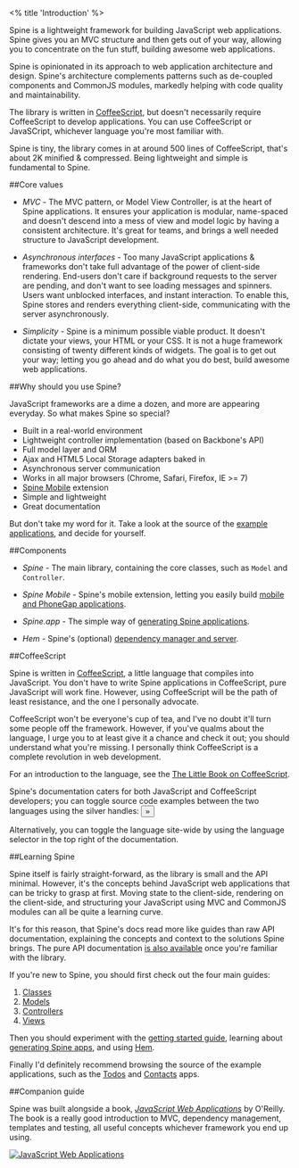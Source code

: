 <% title 'Introduction' %>

Spine is a lightweight framework for building JavaScript web applications. Spine gives you an MVC structure and then gets out of your way, allowing you to concentrate on the fun stuff, building awesome web applications.

Spine is opinionated in its approach to web application architecture and design. Spine's architecture complements patterns such as de-coupled components and CommonJS modules, markedly helping with code quality and maintainability. 

The library is written in [CoffeeScript](http://jashkenas.github.com/coffee-script), but doesn't necessarily require CoffeeScript to develop applications. You can use CoffeeScript or JavaSCript, whichever language you're most familiar with. 

Spine is tiny, the library comes in at around 500 lines of CoffeeScript, that's about 2K minified & compressed. Being lightweight and simple is fundamental to Spine.

##Core values

* *MVC* - The MVC pattern, or Model View Controller, is at the heart of Spine applications. It ensures your application is modular, name-spaced and doesn't descend into a mess of view and model logic by having a consistent architecture. It's great for teams, and brings a well needed structure to JavaScript development. 

* *Asynchronous interfaces* - Too many JavaScript applications & frameworks don't take full advantage of the power of client-side rendering. End-users don't care if background requests to the server are pending, and don't want to see loading messages and spinners. Users want unblocked interfaces, and instant interaction. To enable this, Spine stores and renders everything client-side, communicating with the server asynchronously. 

* *Simplicity* - Spine is a minimum possible viable product. It doesn't dictate your views, your HTML or your CSS. It is not a huge framework consisting of twenty different kinds of widgets. The goal is to get out your way; letting you go ahead and do what you do best, build awesome web applications. 

##Why should you use Spine?

JavaScript frameworks are a dime a dozen, and more are appearing everyday. So what makes Spine so special? 

* Built in a real-world environment
* Lightweight controller implementation (based on Backbone's API)
* Full model layer and ORM
* Ajax and HTML5 Local Storage adapters baked in
* Asynchronous server communication
* Works in all major browsers (Chrome, Safari, Firefox, IE >= 7)
* [Spine Mobile](<%= mobile_path %>) extension
* Simple and lightweight
* Great documentation

But don't take my word for it. Take a look at the source of the [example applications](<%= pages_path("examples") %>), and decide for yourself.

##Components

* *Spine* - The main library, containing the core classes, such as `Model` and `Controller`.

* *Spine Mobile* - Spine's mobile extension, letting you easily build [mobile and PhoneGap applications](<%= mobile_path %>). 

* *Spine.app* - The simple way of [generating Spine applications](<%= docs_path("app") %>).

* *Hem* - Spine's (optional) [dependency manager and server](<%= docs_path("hem") %>).

##CoffeeScript 

Spine is written in [CoffeeScript](http://jashkenas.github.com/coffee-script/), a little language that compiles into JavaScript. You don't have to write Spine applications in CoffeeScript, pure JavaScript will work fine. However, using CoffeeScript will be the path of least resistance, and the one I personally advocate. 

CoffeeScript won't be everyone's cup of tea, and I've no doubt it'll turn some people off the framework. However, if you've qualms about the language, I urge you to at least give it a chance and check it out; you should understand what you're missing. I personally think CoffeeScript is a complete revolution in web development.

For an introduction to the language, see the [The Little Book on CoffeeScript](http://arcturo.github.com/library/coffeescript/).

Spine's documentation caters for both JavaScript and CoffeeScript developers; you can toggle source code examples between the two languages using the silver handles: <button>»</button>

Alternatively, you can toggle the language site-wide by using the language selector in the top right of the documentation. 

##Learning Spine

Spine itself is fairly straight-forward, as the library is small and the API minimal. However, it's the concepts behind JavaScript web applications that can be tricky to grasp at first. Moving state to the client-side, rendering on the client-side, and structuring your JavaScript using MVC and CommonJS modules can all be quite a learning curve. 

It's for this reason, that Spine's docs read more like guides than raw API documentation, explaining the concepts and context to the solutions Spine brings. The pure API documentation [is also available](<%= api_path %>) once you're familiar with the library. 

If you're new to Spine, you should first check out the four main guides:

1. [Classes](<%= docs_path("classes") %>)
1. [Models](<%= docs_path("models") %>)
1. [Controllers](<%= docs_path("controllers") %>)
1. [Views](<%= docs_path("views") %>)

Then you should experiment with the [getting started guide](<%= docs_path("started") %>), learning about [generating Spine apps](<%= docs_path("app") %>), and using [Hem](<%= docs_path("hem") %>).

Finally I'd definitely recommend browsing the source of the example applications, such as the [Todos](http://github.com/maccman/spine.todos) and [Contacts](http://github.com/maccman/spine.contacts) apps.

##Companion guide

Spine was built alongside a book, [*JavaScript Web Applications*](http://oreilly.com/catalog/0636920018421) by O'Reilly. The book is a really good introduction to MVC, dependency management, templates and testing, all useful concepts whichever framework you end up using.

[![JavaScript Web Applications](http://covers.oreilly.com/images/0636920018421/cat.gif)](http://oreilly.com/catalog/0636920018421)